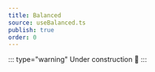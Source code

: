 ```yaml
---
title: Balanced
source: useBalanced.ts
publish: true
order: 0
---
```


::: type="warning"
Under construction 🚧
:::
